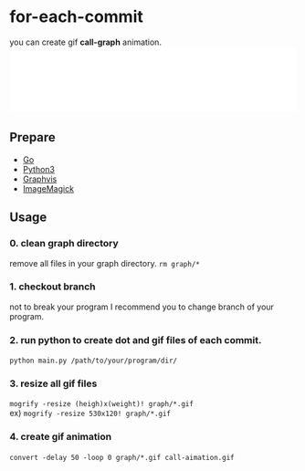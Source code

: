 # for-each-commit
you can create gif **call-graph** animation.  
![](./graph/call-aimation.gif)

## Prepare
- [Go](https://golang.org/)
- [Python3](https://www.python.org/)
- [Graphvis](https://www.graphviz.org/)
- [ImageMagick](https://imagemagick.org/index.php)

## Usage
### 0. clean graph directory
remove all files in your graph directory. `rm graph/*`
### 1. checkout branch
not to break your program I recommend you to change branch of your program.
### 2. run python to create dot and gif files of each commit.
`python main.py /path/to/your/program/dir/`
### 3. resize all gif files
`mogrify -resize (heigh)x(weight)! graph/*.gif`  
ex) `mogrify -resize 530x120! graph/*.gif`
### 4. create gif animation
`convert -delay 50 -loop 0 graph/*.gif call-aimation.gif`